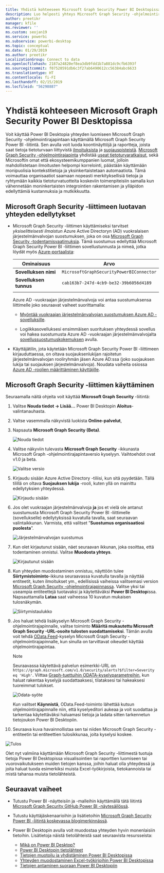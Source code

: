 ```yaml
---
title: Yhdistä kohteeseen Microsoft Graph Security Power BI Desktopissa
description: Luo helposti yhteys Microsoft Graph Security -ohjelmointirajapintaan Power BI Desktopissa
author: preetikr
manager: kfile
ms.reviewer: ''
ms.custom: seojan19
ms.service: powerbi
ms.subservice: powerbi-desktop
ms.topic: conceptual
ms.date: 01/29/2019
ms.author: preetikr
LocalizationGroup: Connect to data
ms.openlocfilehash: 2187a24820ef8ea3db9fdd1b7a881dc9cfb6393f
ms.sourcegitcommit: f07520591db6c3f27ab6490612cc56384abc6633
ms.translationtype: HT
ms.contentlocale: fi-FI
ms.lasthandoff: 02/15/2019
ms.locfileid: "56298887"
---
```

# <a name="connect-to-microsoft-graph-security-in-power-bi-desktop"></a>Yhdistä kohteeseen Microsoft Graph Security Power BI Desktopissa

Voit käyttää Power BI Desktopia yhteyden luomiseen Microsoft Graph Security -ohjelmointirajapintaan käyttämällä Microsoft Graph Security Power BI -liitintä. Sen avulla voit luoda koontinäyttöjä ja raportteja, joista saat tietoja tietoturvaan liittyvistä [ilmoituksista](https://docs.microsoft.com/graph/api/resources/alert?view=graph-rest-1.0) ja [suojauspisteistä](https://docs.microsoft.com/graph/api/resources/securescores?view=graph-rest-beta). [Microsoft Graph Security -ohjelmointirajapinta](https://aka.ms/graphsecuritydocs) yhdistää [useat tietoturvaratkaisut](https://aka.ms/graphsecurityalerts), sekä Microsoftin omat että ekosysteemikumppanien luomat, jolloin mahdollistetaan ilmoitusten helpompi korrelointi, päästään käyttämään monipuolisia kontekstitietoja ja yksinkertaistetaan automaatiota. Tämä voimauttaa organisaatiot saamaan nopeasti merkityksellisiä tietoja ja ryhtymään kaikkia tietoturvatuotteita koskeviin toimenpiteisiin samalla kun vähennetään moninkertaisten integrointien rakentamisen ja ylläpidon edellyttämiä kustannuksia ja mutkikkuutta.

## <a name="prerequisites-to-connect-with-the-microsoft-graph-security-connector"></a>Microsoft Graph Security -liittimeen luotavan yhteyden edellytykset

* Microsoft Graph Security -liittimen käyttämiseksi tarvitset *yksiselitteisesti ilmaistun* Azure Active Directoryn (AD) vuokralaisen järjestelmänvalvojan suostumuksen, joka on osa [Microsoft Graph Security -todentamisvaatimuksia](https://aka.ms/graphsecurityauth). Tämä suostumus edellyttää Microsoft Graph Security Power BI -liittimen sovellustunnusta ja nimeä, jotka löydät myös [Azure-portaalista](https://portal.azure.com):

   | Ominaisuus | Arvo |
   |----------|-------|
   | **Sovelluksen nimi** | `MicrosoftGraphSecurityPowerBIConnector` |
   | **Sovelluksen tunnus** | `cab163b7-247d-4cb9-be32-39b6056d4189` |
   |||

   Azure AD -vuokraajan järjestelmänvalvoja voi antaa suostumuksensa liittimelle joko seuraavat vaiheet suorittamalla:

   * [Myöntää vuokraajan järjestelmänvalvojan suostumuksen Azure AD -sovelluksille](https://docs.microsoft.com/azure/active-directory/develop/v2-permissions-and-consent).

   * Logiikkasovelluksesi ensimmäisen suorituksen yhteydessä sovellus voi hakea suostumusta Azure AD -vuokraajan järjestelmänvalvojalta [sovellussuostumuskokemuksen](https://docs.microsoft.com/azure/active-directory/develop/application-consent-experience) avulla.
   
* Käyttäjätilin, jota käytetään Microsoft Graph Security Power BI -liittimeen kirjauduttaessa, on oltava suojauksenlukijan rajoitetun järjestelmänvalvojan rooliryhmän jäsen Azure AD:ssa (joko suojauksen lukija tai suojauksen järjestelmänvalvoja). Noudata vaiheita osiossa [Azure AD -roolien määrittäminen käyttäjille](https://docs.microsoft.com/graph/security-authorization#assign-azure-ad-roles-to-users). 

## <a name="using-the-microsoft-graph-security-connector"></a>Microsoft Graph Security -liittimen käyttäminen

Seuraamalla näitä ohjeita voit käyttää **Microsoft Graph Security** -liitintä:

1. Valitse **Nouda tiedot -> Lisää…** Power BI Desktopin **Aloitus**-valintanauhasta.
2. Valtse vasemmalla näkyvistä luokista **Online-palvelut**,
3. Napsauta **Microsoft Graph Security (Beta)**.

    ![Nouda tiedot](media/desktop-connect-graph-security/GetData.PNG)
    
4. Valitse näkyviin tulevasta **Microsoft Graph Security** -ikkunasta Microsoft Graph -ohjelmointirajapintaversio kyselyyn. Vaihtoehdot ovat v1.0 ja beta.

    ![Valitse versio](media/desktop-connect-graph-security/selectVersion.PNG)
    
5. Kirjaudu sisään Azure Active Directory -tiliisi, kun sitä pyydetään. Tällä tilillä on oltava **Suojauksen lukija** -rooli, kuten yllä on mainittu edellytyksien yhteydessä.

    ![Kirjaudu sisään](media/desktop-connect-graph-security/SignIn.PNG)
    
6. Jos olet vuokraajan järjestelmänvalvoja **ja** jos et vielä ole antanut suostumusta Microsoft Graph Security Power BI -liittimelle (sovellukselle) edellytyksissä kuvatulla tavalla, saat seuraavan valintaikkunan. Varmista, että valitset ”**Suostumus organisaatiosi puolesta**”.

    ![Järjestelmänvalvojan suostumus](media/desktop-connect-graph-security/AdminConsent.PNG)
    
7. Kun olet kirjautunut sisään, näet seuraavan ikkunan, joka osoittaa, että todentaminen onnistui. Valitse **Muodosta yhteys**.

    ![Kirjautunut sisään](media/desktop-connect-graph-security/SignedIn.PNG)
    
8. Kun yhteyden muodostaminen onnistuu, näyttöön tulee **Siirtymistoiminto**-ikkuna seuraavassa kuvatulla tavalla ja näyttää entiteetit, kuten ilmoitukset ym., edellisissä vaiheissa valitsemasi version [Microsoft Graph Security -ohjelmointirajapinnassa](https://aka.ms/graphsecuritydocs). Valitse yksi tai useampia entiteettejä tuotavaksi ja käytettäväksi **Power BI Desktop**issa. Napsauttamalla **Lataa** saat vaiheessa 10 kuvatun mukaisen tulosnäkymän.

   ![Siirtymistaulukko](media/desktop-connect-graph-security/NavTable.PNG)
    
9. Jos haluat tehdä lisäkyselyn Microsoft Graph Security -ohjelmointirajapinnalle, valitse toiminto **Määritä mukautettu Microsoft Graph Security -URL-osoite tulosten suodattamiseksi**. Tämän avulla voit tehdä [OData.Feed](https://docs.microsoft.com/power-bi/desktop-connect-odata)-kyselyn Microsoft Graph Security -ohjelmointirajapinnalle, kun sinulla on tarvittavat oikeudet käyttää ohjelmointirajapintaa.

   > [!NOTE]
   > Seuraavassa käytettävä palvelun esimerkki-URL on `https://graph.microsoft.com/v1.0/security/alerts?$filter=Severity eq 'High'`. Viittaa [Graph-tuettuihin ODATA-kyselyparametreihin](https://docs.microsoft.com/graph/query-parameters), kun haluat rakentaa kyselyjä suodattaaksesi, tilataksesi tai hakeaksesi tuoreimmat tulokset.

   ![Odata-syöte](media/desktop-connect-graph-security/ODataFeed.PNG)
    
   Kun valitset **Käynnistä**, OData.Feed-toiminto lähettää kutsun ohjelmointirajapinnalle niin, että kyselyeditori aukeaa ja voit suodattaa ja tarkentaa käytettäväksi haluamasi tietoja ja ladata sitten tarkennetun tietojoukon Power BI Desktopiin.

10. Seuraava kuva havainnollistaa sen tai niiden Microsoft Graph Security -entiteetin tai entiteettien tulosikkunaa, joita kyselysi koskee.

   ![Tulos](media/desktop-connect-graph-security/Result.PNG)
    

Olet nyt valmiina käyttämään Microsoft Graph Security -liittimestä tuotuja tietoja Power BI Desktopissa visualisointien tai raporttien luomiseen tai vuorovaikutukseen muiden tietojen kanssa, joihin haluat olla yhteydessä ja joita haluat tuoda esimerkiksi muista Excel-työkirjoista, tietokannoista tai mistä tahansa muista tietolähteistä.

## <a name="next-steps"></a>Seuraavat vaiheet
* Tutustu Power BI -näytteisiin ja -malleihin käyttämällä tätä liitintä [Microsoft Graph Security GitHub Power BI -näytesäilössä](https://aka.ms/graphsecuritypowerbiconnectorsamples).

* Tutustu käyttäjäskenaarioihin ja lisätietoihin [Microsoft Graph Security Power BI -liitintä koskevassa blogimerkinnässä](https://aka.ms/graphsecuritypowerbiconnectorblogpost).

* Power BI Desktopin avulla voit muodostaa yhteyden hyvin monenlaisiin tietoihin. Lisätietoja näistä tietolähteistä saat seuraavista resursseista:

    * [Mikä on Power BI Desktop?](desktop-what-is-desktop.md)
    * [Power BI Desktopin tietolähteet](desktop-data-sources.md)
    * [Tietojen muotoilu ja yhdistäminen Power BI Desktopissa](desktop-shape-and-combine-data.md)
    * [Yhteyden muodostaminen Excel-työkirjoihin Power BI Desktopissa](desktop-connect-excel.md)
    * [Tietojen antaminen suoraan Power BI Desktopiin](desktop-enter-data-directly-into-desktop.md)
